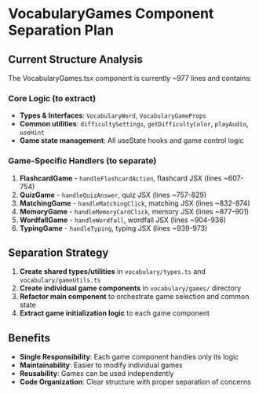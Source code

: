 # VocabularyGames Component Separation Plan

## Current Structure Analysis
The VocabularyGames.tsx component is currently ~977 lines and contains:

### Core Logic (to extract)
- **Types & Interfaces**: `VocabularyWord`, `VocabularyGameProps` 
- **Common utilities**: `difficultySettings`, `getDifficultyColor`, `playAudio`, `useHint`
- **Game state management**: All useState hooks and game control logic

### Game-Specific Handlers (to separate)
1. **FlashcardGame** - `handleFlashcardAction`, flashcard JSX (lines ~607-754)
2. **QuizGame** - `handleQuizAnswer`, quiz JSX (lines ~757-829) 
3. **MatchingGame** - `handleMatchingClick`, matching JSX (lines ~832-874)
4. **MemoryGame** - `handleMemoryCardClick`, memory JSX (lines ~877-901)
5. **WordfallGame** - `handleWordfall`, wordfall JSX (lines ~904-936)
6. **TypingGame** - `handleTyping`, typing JSX (lines ~939-973)

## Separation Strategy
1. **Create shared types/utilities** in `vocabulary/types.ts` and `vocabulary/gameUtils.ts`
2. **Create individual game components** in `vocabulary/games/` directory
3. **Refactor main component** to orchestrate game selection and common state
4. **Extract game initialization logic** to each game component

## Benefits
- **Single Responsibility**: Each game component handles only its logic
- **Maintainability**: Easier to modify individual games
- **Reusability**: Games can be used independently
- **Code Organization**: Clear structure with proper separation of concerns